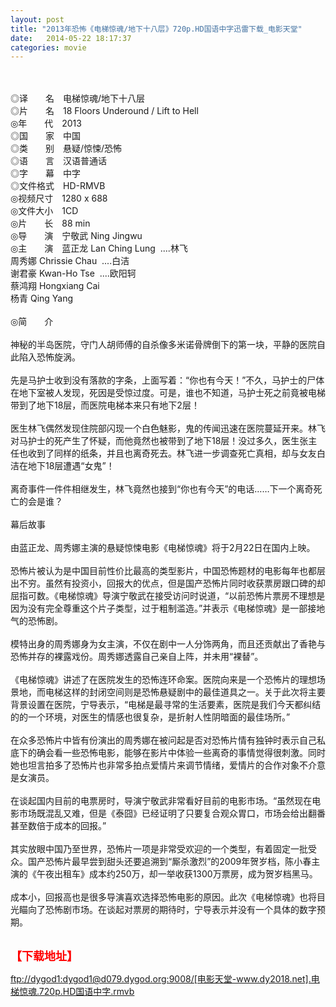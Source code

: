 ```yaml
---
layout: post
title: "2013年恐怖《电梯惊魂/地下十八层》720p.HD国语中字迅雷下载_电影天堂"
date:   2014-05-22 18:17:37
categories: movie
---
```

<html>
 <body>
  <p>
  </p>
  <p>
   <br/>
   <img alt="" border="0" src="http://apollo.s.dpool.sina.com.cn/nd/dataent/tmp/moviepic/pics/moviepic_cbc72fda2364ddc5b786a8844d6b6b40.jpg"/>
   <br/>
   <br/>
   ◎译　　名　电梯惊魂/地下十八层
   <br/>
   ◎片　　名　18 Floors Underound / Lift to Hell
   <br/>
   ◎年　　代　2013
   <br/>
   ◎国　　家　中国
   <br/>
   ◎类　　别　悬疑/惊悚/恐怖
   <br/>
   ◎语　　言　汉语普通话
   <br/>
   ◎字　　幕　中字
   <br/>
   ◎文件格式　HD-RMVB
   <br/>
   ◎视频尺寸　1280 x 688
   <br/>
   ◎文件大小　1CD
   <br/>
   ◎片　　长　88 min
   <br/>
   ◎导　　演　宁敬武 Ning Jingwu
   <br/>
   ◎主　　演　蓝正龙 Lan Ching Lung  ....林飞
   <br/>
   周秀娜 Chrissie Chau  ....白洁
   <br/>
   谢君豪 Kwan-Ho Tse  ....欧阳轲
   <br/>
   蔡鸿翔 Hongxiang Cai
   <br/>
   杨青 Qing Yang
   <br/>
   <br/>
   ◎简　　介
   <br/>
   <br/>
   神秘的半岛医院，守门人胡师傅的自杀像多米诺骨牌倒下的第一块，平静的医院自此陷入恐怖旋涡。
   <br/>
   <br/>
   先是马护士收到没有落款的字条，上面写着：“你也有今天！”不久，马护士的尸体在地下室被人发现，死因是受惊过度。可是，谁也不知道，马护士死之前竟被电梯带到了地下18层，而医院电梯本来只有地下2层！
   <br/>
   <br/>
   医生林飞偶然发现住院部闪现一个白色魅影，鬼的传闻迅速在医院蔓延开来。林飞对马护士的死产生了怀疑，而他竟然也被带到了地下18层！没过多久，医生张主任也收到了同样的纸条，并且也离奇死去。林飞进一步调查死亡真相，却与女友白洁在地下18层遭遇“女鬼”！
   <br/>
   <br/>
   离奇事件一件件相继发生，林飞竟然也接到“你也有今天”的电话……下一个离奇死亡的会是谁？
   <br/>
   <br/>
   幕后故事
   <br/>
   <br/>
   由蓝正龙、周秀娜主演的悬疑惊悚电影《电梯惊魂》将于2月22日在国内上映。
   <br/>
   <br/>
   恐怖片被认为是中国目前性价比最高的类型影片，中国恐怖题材的电影每年也都层出不穷。虽然有投资小，回报大的优点，但是国产恐怖片同时收获票房跟口碑的却屈指可数。《电梯惊魂》导演宁敬武在接受访问时说道，“以前恐怖片票房不理想是因为没有完全尊重这个片子类型，过于粗制滥造。”并表示《电梯惊魂》是一部接地气的恐怖剧。
   <br/>
   <br/>
   模特出身的周秀娜身为女主演，不仅在剧中一人分饰两角，而且还贡献出了香艳与恐怖并存的裸露戏份。周秀娜透露自己亲自上阵，并未用“裸替”。
   <br/>
   <br/>
   《电梯惊魂》讲述了在医院发生的恐怖连环命案。医院向来是一个恐怖片的理想场景地，而电梯这样的封闭空间则是恐怖悬疑剧中的最佳道具之一。关于此次将主要背景设置在医院，宁导表示，“电梯是最寻常的生活要素，医院是我们今天都纠结的的一个环境，对医生的情感也很复杂，是折射人性阴暗面的最佳场所。”
   <br/>
   <br/>
   在众多恐怖片中皆有份演出的周秀娜在被问起是否对恐怖片情有独钟时表示自己私底下的确会看一些恐怖电影，能够在影片中体验一些离奇的事情觉得很刺激。同时她也坦言拍多了恐怖片也非常多拍点爱情片来调节情绪，爱情片的合作对象不介意是女演员。
   <br/>
   <br/>
   在谈起国内目前的电票房时，导演宁敬武非常看好目前的电影市场。“虽然现在电影市场既混乱又难，但是《泰囧》已经证明了只要复合观众胃口，市场会给出翻番甚至数倍于成本的回报。”
   <br/>
   <br/>
   其实放眼中国乃至世界，恐怖片一项是非常受欢迎的一个类型，有着固定一批受众。国产恐怖片最早尝到甜头还要追溯到“厮杀激烈”的2009年贺岁档，陈小春主演的《午夜出租车》成本约250万，却一举收获1300万票房，成为贺岁档黑马。
   <br/>
   <br/>
   成本小，回报高也是很多导演喜欢选择恐怖电影的原因。此次《电梯惊魂》也将目光瞄向了恐怖剧市场。在谈起对票房的期待时，宁导表示并没有一个具体的数字预期。
   <br/>
   <br/>
   <img alt="" border="0" src="http://img14.poco.cn/mypoco/myphoto/20130322/00/66548034201303220003583295573423922_000.jpg"/>
  </p>
  <p>
  </p>
  <p>
  </p>
  <p>
   <font color="#ff0000">
    <strong>
     <font size="4">
      【下载地址】
     </font>
    </strong>
   </font>
  </p>
  <p>
   <strong>
    <font color="#ff0000" size="4">
    </font>
   </strong>
  </p>
  <p>
   <strong>
    <font color="#ff0000" size="4">
    </font>
   </strong>
  </p>
  <a href="ftp://dygod1:dygod1@d079.dygod.org:9008/%5B%E7%94%B5%E5%BD%B1%E5%A4%A9%E5%A0%82-www.dy2018.net%5D.%E7%94%B5%E6%A2%AF%E6%83%8A%E9%AD%82.720p.HD%E5%9B%BD%E8%AF%AD%E4%B8%AD%E5%AD%97.rmvb">
   ftp://dygod1:dygod1@d079.dygod.org:9008/[电影天堂-www.dy2018.net].电梯惊魂.720p.HD国语中字.rmvb
  </a>
 </body>
</html>